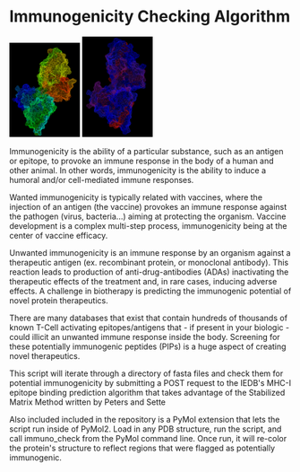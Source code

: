 # Immunogenicity Checking Algorithm

<img src="./imgs/mAb-unaltered.png" width="25%" height="25%"> <img src="./imgs/mAb-altered.png" width="25%" height="25%">

Immunogenicity is the ability of a particular substance, such as an antigen or epitope, to provoke an immune response in the body of a human and other animal. In other words, immunogenicity is the ability to induce a humoral and/or cell-mediated immune responses.

Wanted immunogenicity is typically related with vaccines, where the injection of an antigen (the vaccine) provokes an immune response against the pathogen (virus, bacteria...) aiming at protecting the organism. Vaccine development is a complex multi-step process, immunogenicity being at the center of vaccine efficacy.

Unwanted immunogenicity is an immune response by an organism against a therapeutic antigen (ex. recombinant protein, or monoclonal antibody). This reaction leads to production of anti-drug-antibodies (ADAs) inactivating the therapeutic effects of the treatment and, in rare cases, inducing adverse effects. A challenge in biotherapy is predicting the immunogenic potential of novel protein therapeutics.

There are many databases that exist that contain hundreds of thousands of known T-Cell activating epitopes/antigens that - if present in your biologic - could illicit an unwanted immune response inside the body. Screening for these potentially immunogenic peptides (PIPs) is a huge aspect of creating novel therapeutics.

This script will iterate through a directory of fasta files and check them for potential immunogenicity by submitting a POST request to the IEDB's MHC-I epitope binding prediction algorithm that takes advantage of the Stabilized Matrix Method written by Peters and Sette

Also included included in the repository is a PyMol extension that lets the script run inside of PyMol2. Load in any PDB structure, run the script, and call immuno_check from the PyMol command line. Once run, it will re-color the protein's structure to reflect regions that were flagged as potentially immunogenic.


